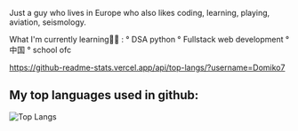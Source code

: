 Just a guy who lives in Europe who also likes coding, learning, playing, aviation, seismology.

What I'm currently learning👨‍🎓 :
° DSA python
° Fullstack web development
° 中国
° school ofc

https://github-readme-stats.vercel.app/api/top-langs/?username=Domiko7

## My top languages used in github:
![Top Langs](https://github-readme-stats.vercel.app/api/top-langs/?username=Domiko7&layout=compact&bg_color=180,000000,000000&title_color=000000&text_color=000000)


